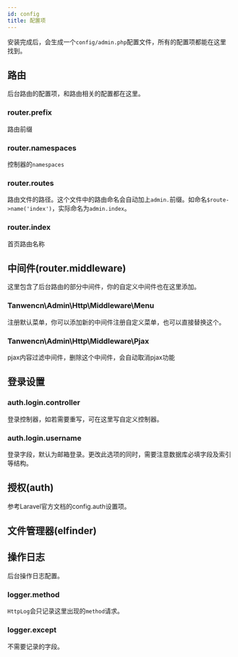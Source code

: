 ```yaml
---
id: config
title: 配置项
---
```


安装完成后，会生成一个```config/admin.php```配置文件，所有的配置项都能在这里找到。

## 路由
后台路由的配置项，和路由相关的配置都在这里。

### router.prefix
路由前缀

### router.namespaces
控制器的```namespaces```

### router.routes
路由文件的路径。这个文件中的路由命名会自动加上```admin.```前缀。如命名```$route->name('index')```，实际命名为```admin.index```。

### router.index
首页路由名称

## 中间件(router.middleware)
这里包含了后台路由的部分中间件，你的自定义中间件也在这里添加。

### Tanwencn\Admin\Http\Middleware\Menu
注册默认菜单，你可以添加新的中间件注册自定义菜单，也可以直接替换这个。

### Tanwencn\Admin\Http\Middleware\Pjax
pjax内容过滤中间件，删除这个中间件，会自动取消pjax功能

## 登录设置

### auth.login.controller
登录控制器，如若需要重写，可在这里写自定义控制器。

### auth.login.username
登录字段，默认为邮箱登录。更改此选项的同时，需要注意数据库必填字段及索引等结构。

## 授权(auth)
参考Laravel官方文档的config.auth设置项。

## 文件管理器(elfinder)

## 操作日志
后台操作日志配置。

### logger.method
```HttpLog```会只记录这里出现的```method```请求。

### logger.except
不需要记录的字段。
